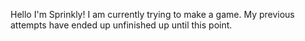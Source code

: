Hello I'm Sprinkly!
I am currently trying to make a game.
My previous attempts have ended up 
unfinished up until this point.

